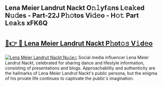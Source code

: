 ## Lena Meier Landrut Nackt O𝚗𝚕yf𝚊ns L𝚎a𝚔ed N𝚞𝚍es - Part-22J P𝚑𝚘tos Vi𝚍𝚎o - H𝚘𝚝 Part L𝚎a𝚔s xFK6Q

# <h2><a href="http://kf1p1qu.oniu.top/?m=Lena+Meier+Landrut+Nackt">🔗👉 🔴 Lena Meier Landrut Nackt P𝚑ot𝚘𝚜 V𝚒d𝚎o</a></h2>

[![Lena Meier Landrut Nackt Nu𝚍e𝚜](https://i.imgur.com/0qMVB7G.gif)](http://kf1p1qu.oniu.top/?m=Lena+Meier+Landrut+Nackt)
Social media influencer Lena Meier Landrut Nackt, celebrated for sharing dance and lifestyle information, consisting of presentations and blogs. Approachability and authenticity are the hallmarks of Lena Meier Landrut Nackt's public persona, but the enigma of his private life continues to captivate the public's imagination.  
